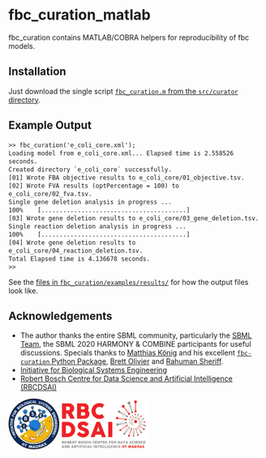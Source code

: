 # fbc_curation_matlab
fbc_curation contains MATLAB/COBRA helpers for reproducibility of fbc models.

## Installation
Just download the single script [`fbc_curation.m` from the `src/curator` directory](https://github.com/RamanLab/fbc_curation_matlab/blob/main/src/fbc_curation/curator/fbc_curation.m).

## Example Output
```
>> fbc_curation('e_coli_core.xml');
Loading model from e_coli_core.xml... Elapsed time is 2.558526 seconds.
Created directory `e_coli_core` successfully.
[01] Wrote FBA objective results to e_coli_core/01_objective.tsv.
[02] Wrote FVA results (optPercentage = 100) to e_coli_core/02_fva.tsv.
Single gene deletion analysis in progress ...
100%    [........................................]
[03] Wrote gene deletion results to e_coli_core/03_gene_deletion.tsv.
Single reaction deletion analysis in progress ...
100%    [........................................]
[04] Wrote gene deletion results to e_coli_core/04_reaction_deletion.tsv.
Total Elapsed time is 4.136678 seconds.
>> 
```
See the [files in `fbc_curation/examples/results/`](https://github.com/RamanLab/fbc_curation_matlab/tree/main/src/fbc_curation/examples/results) for how the output files look like.

## Acknowledgements

* The author thanks the entire SBML community, particularly the [SBML Team](https://github.com/sbmlteam), the SBML 2020 HARMONY & COMBINE participants for useful discussions. Specials thanks to [Matthias König](https://github.com/matthiaskoenig) and his excellent [`fbc-curation` Python Package](https://github.com/matthiaskoenig/fbc_curation), [Brett Olivier](https://github.com/bgoli) and [Rahuman Sheriff](https://www.ebi.ac.uk/about/people/rahuman-sheriff).
* [Initiative for Biological Systems Engineering](https://ibse.iitm.ac.in/)
* [Robert Bosch Centre for Data Science and Artificial Intelligence (RBCDSAI)](https://rbcdsai.iitm.ac.in/)

<img title="IBSE logo" src="https://github.com/RBC-DSAI-IITM/rbc-dsai-iitm.github.io/blob/master/images/IBSE_logo.png" height="100"><img title="RBC-DSAI logo" src="https://github.com/RBC-DSAI-IITM/rbc-dsai-iitm.github.io/blob/master/images/logo.jpg" height="100">
